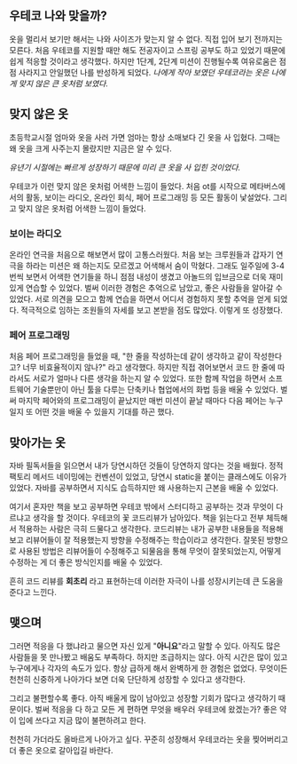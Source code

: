 ## 우테코 나와 맞을까?
옷을 멀리서 보기만 해서는 나와 사이즈가 맞는지 알 수 없다. 직접 입어 보기 전까지는 모른다.
처음 우테코를 지원할 때만 해도 전공자이고 스프링 공부도 하고 있었기 때문에 쉽게 적응할 것이라고 생각했다.
하지만 1단계, 2단계 미션이 진행될수록 여유로움은 점점 사라지고 안일했던 나를 반성하게 되었다. 
*나에게 작아 보였던 우테코라는 옷은 나에게 맞지 않은 큰 옷처럼 보였다.*

## 맞지 않은 옷
초등학교시절 엄마와 옷을 사러 가면 엄마는 항상 소매보다 긴 옷을 사 입혔다. 그때는 왜 옷을 크게 사주는지 몰랐지만 지금은 알 수 있다.

*유년기 시절에는 빠르게 성장하기 때문에 미리 큰 옷을 사 입힌 것이었다.*

우테코가 이런 맞지 않은 옷처럼 어색한 느낌이 들었다. 처음 ot를 시작으로 메타버스에서의 활동, 보이는 라디오, 온라인 회식, 페어 프로그래밍 등 모든 활동이 낯설었다. 그리고 맞지 않은 옷처럼 어색한 느낌이 들었다.

### 보이는 라디오
온라인 연극을 처음으로 해보면서 많이 고통스러웠다. 처음 보는 크루원들과 갑자기 연극을 하라는 미션은 왜 하는지도 모르겠고 어색해서 숨이 막혔다. 그래도 일주일에 3-4번씩 보면서 어색한 연기들을 하니 점점 내성이 생겼고 아놀드의 입브금으로 더욱 재미있게 연습할 수 있었다.
벌써 이러한 경험은 추억으로 남았고, 좋은 사람들을 알아갈 수 있었다. 서로 의견을 모으고 함께 연습을 하면서 어디서 경험하지 못할 추억을 얻게 되었다.
적극적으로 임하는 조원들의 자세를 보고 본받을 점도 많았다. 이렇게 또 성장했다.

### 페어 프로그래밍
처음 페어 프로그래밍을 들었을 때, "한 줄을 작성하는데 같이 생각하고 같이 작성한다고? 너무 비효율적이지 않나?" 라고 생각했다.
하지만 직접 겪어보면서 코드 한 줄에 따라서도 서로가 얼마나 다른 생각을 하는지 알 수 있었다. 
또한 함께 작업을 하면서 소프트웨어 기술뿐만이 아닌 툴을 다루는 단축키나 협업에서의 화법 등을 배울 수 있었다. 
벌써 마지막 페어와의 프로그래밍이 끝났지만 매번 미션이 끝날 때마다 다음 페어는 누구일지 또 어떤 것을 배울 수 있을지 기대를 하곤 했다.

## 맞아가는 옷
자바 필독서들을 읽으면서 내가 당연시하던 것들이 당연하지 않다는 것을 배웠다.
정적 팩토리 메서드 네이밍에는 컨벤션이 있었고, 당연시 static을 붙이는 클래스에도 이유가 있었다.
자바를 공부하면서 지식도 습득하지만 왜 사용하는지 근본을 배울 수 있었다.

여기서 혼자만 책을 보고 공부하면 우테코 밖에서 스터디하고 공부하는 것과 무엇이 다르냐고 생각을 할 것이다. 
우테코의 꽃 코드리뷰가 남아있다.
책을 읽는다고 전부 체득해서 적용하는 사람은 극히 드물다고 생각한다. 
코드리뷰는 내가 공부한 내용들을 적용해보고 리뷰어들이 잘 적용했는지 방향을 수정해주는 학습이라고 생각한다. 
잘못된 방향으로 사용된 방법은 리뷰어들이 수정해주고 되물음을 통해 무엇이 잘못되었는지, 어떻게 수정하는 게 더 좋은 방식인지를 배울 수 있었다.

흔히 코드 리뷰를 **회초리** 라고 표현하는데 이러한 자극이 나를 성장시키는데 큰 도움을 준다고 느낀다.

## 맺으며
그러면 적응을 다 했냐라고 물으면 자신 있게 "**아니요**"라고 말할 수 있다. 
아직도 많은 사람들을 못 만나봤고 배움도 부족하다. 하지만 조급하지는 않다. 아직 시간은 많이 있고 누구에게나 각자의 속도가 있다.
항상 급하게 해서 완벽하게 한 경험은 없었다. 무엇이든 천천히 신중하게 나아가다 보면 더욱 단단하게 성장할 수 있다고 생각한다.

그리고 불편할수록 좋다. 아직 배울게 많이 남아있고 성장할 기회가 많다고 생각하기 때문이다.
벌써 적응을 다 하고 모든 게 편하면 무엇을 배우러 우테코에 왔겠는가? 좋은 약이 입에 쓰다고 지금 많이 불편하려고 한다. 

천천히 가더라도 올바르게 나아가고 싶다. 꾸준히 성장해서 우테코라는 옷을 찢어버리고 더 좋은 옷으로 갈아입길 바란다.
